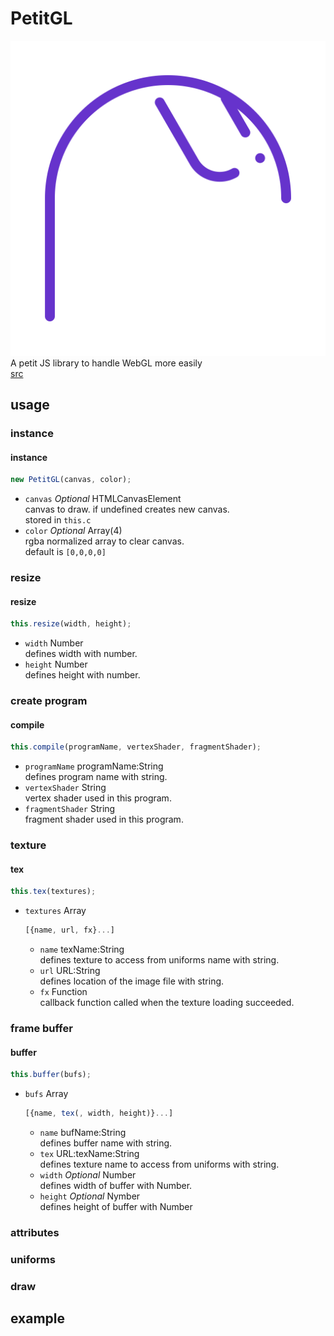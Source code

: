 # PetitGL
![icon](img/icon.svg)  
A petit JS library to handle WebGL more easily  
[src](petitgl.js)
## usage
### instance
#### instance
```js
new PetitGL(canvas, color);
```
- `canvas` *Optional* HTMLCanvasElement  
	canvas to draw. if undefined creates new canvas.  
	stored in `this.c`
- `color` *Optional* Array(4)  
	rgba normalized array to clear canvas.  
	default is `[0,0,0,0]`

### resize
#### resize
```js
this.resize(width, height);
```
- `width` Number  
	defines width with number.  
- `height` Number  
	defines height with number.  

### create program
#### compile
```js
this.compile(programName, vertexShader, fragmentShader);
```
- `programName` programName:String  
	defines program name with string.
- `vertexShader` String  
	vertex shader used in this program.
- `fragmentShader` String  
	fragment shader used in this program.

### texture
#### tex
```js
this.tex(textures);
```
- `textures` Array  
	```js
	[{name, url, fx}...]
	```
	- `name` texName:String  
		defines texture to access from uniforms name with string.
	- `url` URL:String  
		defines location of the image file with string.
	- `fx` Function  
		callback function called when the texture loading succeeded.

### frame buffer
#### buffer
```js
this.buffer(bufs);
```
- `bufs` Array  
	```js
	[{name, tex(, width, height)}...]
	```
	- `name` bufName:String  
		defines buffer name with string.
	- `tex` URL:texName:String  
		defines texture name to access from uniforms with string.
	- `width` *Optional* Number  
		defines width of buffer with Number.
	- `height` *Optional* Nymber  
		defines height of buffer with Number

### attributes
### uniforms
### draw
## example
